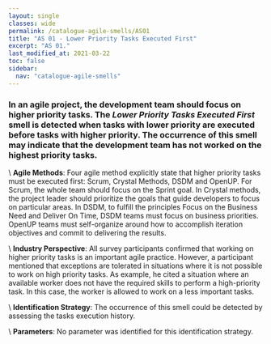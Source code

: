 ```yaml
---
layout: single
classes: wide
permalink: /catalogue-agile-smells/AS01
title: "AS 01 - Lower Priority Tasks Executed First"
excerpt: "AS 01."
last_modified_at: 2021-03-22
toc: false
sidebar:
  nav: "catalogue-agile-smells"
---
```



### In an agile project, the development team should focus on higher priority tasks. The _Lower Priority Tasks Executed First_ smell is detected when tasks with lower priority are executed before tasks with higher priority. The occurrence of this smell may indicate that the development team has not worked on the highest priority tasks.


\\
**Agile Methods**: Four agile method explicitly state that higher priority tasks must be executed first: Scrum, Crystal Methods, DSDM and OpenUP. For Scrum, the whole team should focus on the Sprint goal. In Crystal methods, the project leader should prioritize the goals that guide developers to focus on particular areas. In DSDM, to fulfill the principles Focus on the Business Need and Deliver On Time, DSDM teams must focus on business priorities. OpenUP teams must self-organize around how to accomplish iteration objectives and commit to delivering the results.

\\
**Industry Perspective**: All survey participants confirmed that working on higher priority tasks is an important agile practice. However, a participant mentioned that exceptions are tolerated in situations where it is not possible to work on high priority tasks. As example, he cited a situation where an available worker does not have the required skills to perform a high-priority task. In this case, the worker is allowed to work on a less important tasks.

\\
**Identification Strategy**: The occurrence of this smell could be detected by assessing the tasks execution history.


\\
**Parameters**: No parameter was identified for this identification strategy.
